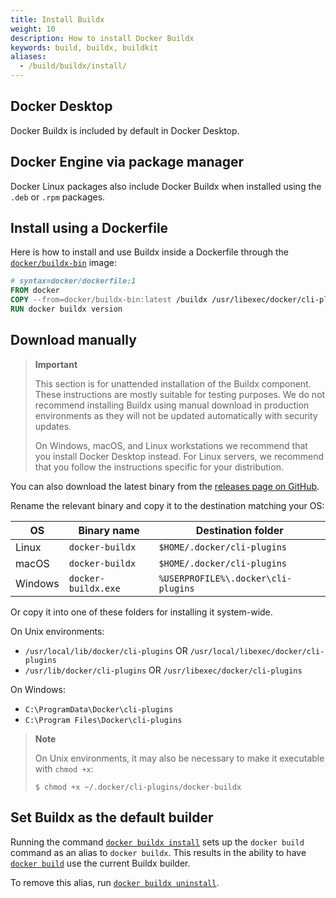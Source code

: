 ```yaml
---
title: Install Buildx
weight: 10
description: How to install Docker Buildx
keywords: build, buildx, buildkit
aliases:
  - /build/buildx/install/
---
```


## Docker Desktop

Docker Buildx is included by default in Docker Desktop.

## Docker Engine via package manager

Docker Linux packages also include Docker Buildx when installed using the
`.deb` or `.rpm` packages.

## Install using a Dockerfile

Here is how to install and use Buildx inside a Dockerfile through the
[`docker/buildx-bin`](https://hub.docker.com/r/docker/buildx-bin)
image:

```dockerfile
# syntax=docker/dockerfile:1
FROM docker
COPY --from=docker/buildx-bin:latest /buildx /usr/libexec/docker/cli-plugins/docker-buildx
RUN docker buildx version
```

## Download manually

> **Important**
>
> This section is for unattended installation of the Buildx component. These
> instructions are mostly suitable for testing purposes. We do not recommend
> installing Buildx using manual download in production environments as they
> will not be updated automatically with security updates.
>
> On Windows, macOS, and Linux workstations we recommend that you install
> Docker Desktop instead. For Linux servers, we recommend that you follow the
> instructions specific for your distribution.


You can also download the latest binary from the [releases page on GitHub](https://github.com/docker/buildx/releases/latest).

Rename the relevant binary and copy it to the destination matching your OS:

| OS       | Binary name          | Destination folder                         |
|----------|----------------------|--------------------------------------------|
| Linux    | `docker-buildx`      | `$HOME/.docker/cli-plugins`                |
| macOS    | `docker-buildx`      | `$HOME/.docker/cli-plugins`                |
| Windows  | `docker-buildx.exe`  | `%USERPROFILE%\.docker\cli-plugins`        |

Or copy it into one of these folders for installing it system-wide.

On Unix environments:

* `/usr/local/lib/docker/cli-plugins` OR `/usr/local/libexec/docker/cli-plugins`
* `/usr/lib/docker/cli-plugins` OR `/usr/libexec/docker/cli-plugins`

On Windows:

* `C:\ProgramData\Docker\cli-plugins`
* `C:\Program Files\Docker\cli-plugins`

> **Note**
>
> On Unix environments, it may also be necessary to make it executable with `chmod +x`:
> ```shell
> $ chmod +x ~/.docker/cli-plugins/docker-buildx
> ```

## Set Buildx as the default builder

Running the command [`docker buildx install`](../engine/reference/commandline/buildx_install.md)
sets up the `docker build` command as an alias to `docker buildx`. This results in
the ability to have [`docker build`](../engine/reference/commandline/build.md)
use the current Buildx builder.

To remove this alias, run [`docker buildx uninstall`](../engine/reference/commandline/buildx_uninstall.md).
